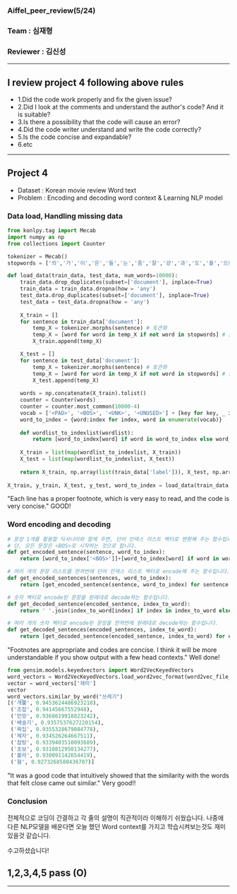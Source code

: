 ### Aiffel_peer_review(5/24)
### Team : 심재형
### Reviewer : 김신성
-----------------------------------------------------------------------
## I review project 4 following above rules
- 1.Did the code work properly and fix the given issue?
- 2.Did I look at the comments and understand the author's code? And it is suitable?
- 3.Is there a possibility that the code will cause an error?
- 4.Did the code writer understand and write the code correctly?
- 5.Is the code concise and expandable?
- 6.etc
-----------------------------------------------------------------------
## Project 4
- Dataset : Korean movie review Word text
- Problem : Encoding and decoding word context & Learning NLP model

### Data load, Handling missing data
```python
from konlpy.tag import Mecab
import numpy as np
from collections import Counter

tokenizer = Mecab()
stopwords = ['의','가','이','은','들','는','좀','잘','걍','과','도','를','으로','자','에','와','한','하다']

def load_data(train_data, test_data, num_words=10000):
    train_data.drop_duplicates(subset=['document'], inplace=True)
    train_data = train_data.dropna(how = 'any') 
    test_data.drop_duplicates(subset=['document'], inplace=True)
    test_data = test_data.dropna(how = 'any') 
    
    X_train = []
    for sentence in train_data['document']:
        temp_X = tokenizer.morphs(sentence) # 토큰화
        temp_X = [word for word in temp_X if not word in stopwords] # 불용어 제거
        X_train.append(temp_X)

    X_test = []
    for sentence in test_data['document']:
        temp_X = tokenizer.morphs(sentence) # 토큰화
        temp_X = [word for word in temp_X if not word in stopwords] # 불용어 제거
        X_test.append(temp_X)
    
    words = np.concatenate(X_train).tolist()
    counter = Counter(words)
    counter = counter.most_common(10000-4)
    vocab = ['<PAD>', '<BOS>', '<UNK>', '<UNUSED>'] + [key for key, _ in counter]
    word_to_index = {word:index for index, word in enumerate(vocab)}
        
    def wordlist_to_indexlist(wordlist):
        return [word_to_index[word] if word in word_to_index else word_to_index['<UNK>'] for word in wordlist]
        
    X_train = list(map(wordlist_to_indexlist, X_train))
    X_test = list(map(wordlist_to_indexlist, X_test))
    
    return X_train, np.array(list(train_data['label'])), X_test, np.array(list(test_data['label'])), word_to_index
    
X_train, y_train, X_test, y_test, word_to_index = load_data(train_data, test_data)
```
"Each line has a proper footnote, which is very easy to read, and the code is very concise." GOOD!

### Word encoding and decoding
```python
# 문장 1개를 활용할 딕셔너리와 함께 주면, 단어 인덱스 리스트 벡터로 변환해 주는 함수입니다. 
# 단, 모든 문장은 <BOS>로 시작하는 것으로 합니다. 
def get_encoded_sentence(sentence, word_to_index):
    return [word_to_index['<BOS>']]+[word_to_index[word] if word in word_to_index else word_to_index['<UNK>'] for word in sentence.split()]

# 여러 개의 문장 리스트를 한꺼번에 단어 인덱스 리스트 벡터로 encode해 주는 함수입니다. 
def get_encoded_sentences(sentences, word_to_index):
    return [get_encoded_sentence(sentence, word_to_index) for sentence in sentences]

# 숫자 벡터로 encode된 문장을 원래대로 decode하는 함수입니다. 
def get_decoded_sentence(encoded_sentence, index_to_word):
    return ' '.join(index_to_word[index] if index in index_to_word else '<UNK>' for index in encoded_sentence[1:])  #[1:]를 통해 <BOS>를 제외

# 여러 개의 숫자 벡터로 encode된 문장을 한꺼번에 원래대로 decode하는 함수입니다. 
def get_decoded_sentences(encoded_sentences, index_to_word):
    return [get_decoded_sentence(encoded_sentence, index_to_word) for encoded_sentence in encoded_sentences]
```
"Footnotes are appropriate and codes are concise. I think it will be more understandable if you show output with a few head contexts." Well done!

```python
from gensim.models.keyedvectors import Word2VecKeyedVectors
word_vectors = Word2VecKeyedVectors.load_word2vec_format(word2vec_file_path, binary=False)
vector = word_vectors['재미']
vector
word_vectors.similar_by_word("쓰레기")
[('개뿔', 0.9453624486923218),
 ('조잡', 0.94145667552948),
 ('민망', 0.9368619918823242),
 ('배슬기', 0.9357537627220154),
 ('짜집', 0.9355328679084778),
 ('체자', 0.934526264667511),
 ('잡탕', 0.9339403510093689),
 ('초보', 0.9310812950134277),
 ('볼라', 0.930091142654419),
 ('혐', 0.9273268580436707)]
  ```
"It was a good code that intuitively showed that the similarity with the words that felt close came out similar." Very good!!

### Conclusion 
전체적으로 코딩이 간결하고 각 줄의 설명이 직관적이라 이해하기 쉬웠습니다.
나중에 다른 NLP모델을 배운다면 오늘 했던 Word context를 가지고 학습시켜보는것도 재미있을것 같습니다.

수고하셨습니다!

## 1,2,3,4,5 pass (O)
-----------------------------------------------------------------------
